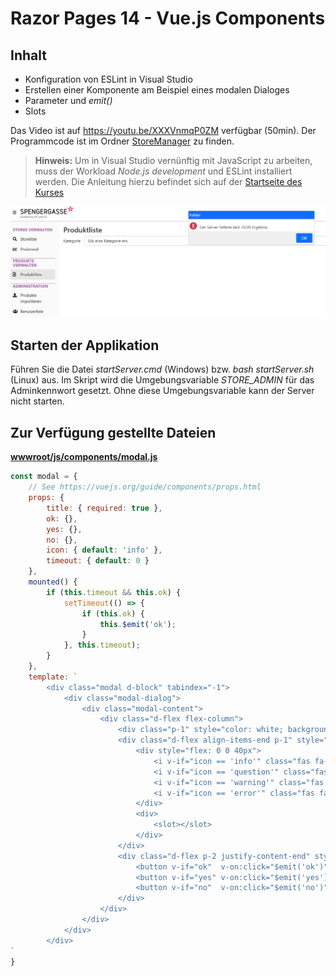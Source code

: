 # Razor Pages 14 - Vue.js Components

## Inhalt

- Konfiguration von ESLint in Visual Studio
- Erstellen einer Komponente am Beispiel eines modalen Dialoges
- Parameter und *emit()*
- Slots

Das Video ist auf https://youtu.be/XXXVnmqP0ZM verfügbar (50min). Der Programmcode ist im
Ordner [StoreManager](StoreManager) zu finden.

> **Hinweis:** Um in Visual Studio vernünftig mit JavaScript zu arbeiten, muss der Workload
> *Node.js development* und ESLint installiert werden. Die Anleitung hierzu befindet sich auf
> der [Startseite des Kurses](../../README.md#installation-der-ide-visual-studio-2022)

![](screenshot_2.png)

## Starten der Applikation

Führen Sie die Datei *startServer.cmd* (Windows) bzw. *bash startServer.sh* (Linux) aus. Im
Skript wird die Umgebungsvariable *STORE_ADMIN* für das Adminkennwort gesetzt. Ohne diese
Umgebungsvariable kann der Server nicht starten.

## Zur Verfügung gestellte Dateien

**[wwwroot/js/components/modal.js](StoreManager/StoreManager.Webapp/wwwroot/js/components/modal.js)**

```javascript
const modal = {
    // See https://vuejs.org/guide/components/props.html
    props: {
        title: { required: true },
        ok: {},
        yes: {},
        no: {},
        icon: { default: 'info' },
        timeout: { default: 0 }
    },
    mounted() {
        if (this.timeout && this.ok) {
            setTimeout(() => {
                if (this.ok) {
                    this.$emit('ok');
                }
            }, this.timeout);
        }
    },
    template: `
        <div class="modal d-block" tabindex="-1">
            <div class="modal-dialog">
                <div class="modal-content">
                    <div class="d-flex flex-column">
                        <div class="p-1" style="color: white; background-color:var(--bs-primary)">{{ title }}</div>
                        <div class="d-flex align-items-end p-1" style="flex: 1 0 3em">
                            <div style="flex: 0 0 40px">
                                <i v-if="icon == 'info'" class="fas fa-info-circle" style="font-size:30px; color:var(--bs-info)"></i>
                                <i v-if="icon == 'question'" class="fas fa-question-circle" style="font-size:30px; color:var(--bs-info)"></i>
                                <i v-if="icon == 'warning'" class="fas fa-exclamation-triangle" style="font-size:30px; color:var(--bs-warning)"></i>
                                <i v-if="icon == 'error'" class="fas fa-exclamation-circle" style="font-size:30px; color:var(--bs-danger)"></i>
                            </div>
                            <div>
                                <slot></slot>
                            </div>
                        </div>
                        <div class="d-flex p-2 justify-content-end" style="background-color:#f0f0f0; gap: 1em">
                            <button v-if="ok"  v-on:click="$emit('ok')"  class="btn btn-primary"   style="flex: 0 0 4em">OK</button>
                            <button v-if="yes" v-on:click="$emit('yes')" class="btn btn-primary"   style="flex: 0 0 4em">Ja</button>
                            <button v-if="no"  v-on:click="$emit('no')"  class="btn btn-secondary" style="flex: 0 0 4em">Nein</button>
                        </div>
                    </div>
                </div>
            </div>
        </div>
`
}
```